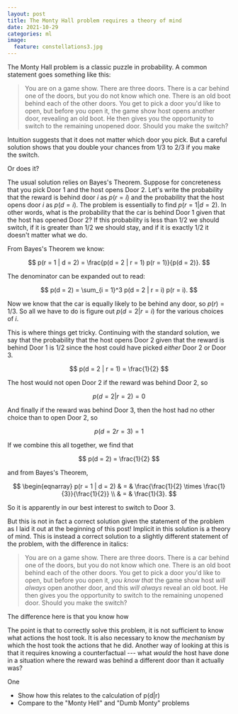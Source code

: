 ```yaml
---
layout: post
title: The Monty Hall problem requires a theory of mind
date: 2021-10-29
categories: ml
image:
  feature: constellations3.jpg
---
```


The Monty Hall problem is a classic puzzle in probability.  A common statement
goes something like this:

> You are on a game show.  There are three doors.  There is a car behind one of
> the doors, but you do not know which one.  There is an old boot behind each
> of the other doors.  You get to pick a door you'd like to open, but before
> you open it, the game show host opens another door, revealing an old boot.
> He then gives you the opportunity to switch to the remaining unopened door.
> Should you make the switch?

Intuition suggests that it does not matter which door you pick.  But a careful
solution shows that you double your chances from $1/3$ to $2/3$ if you make the
switch.

Or does it?

The usual solution relies on Bayes's Theorem.  Suppose for concreteness that
you pick Door 1 and the host opens Door 2.  Let's write the probability that
the reward is behind door $i$ as $p(r = i)$ and the probability that the host
opens door $i$ as $p(d = i)$.  The problem is essentially to find $p(r = 1 | d
= 2)$.  In other words, what is the probability that the car is behind Door 1
given that the host has opened Door 2?  If this probability is less than $1/2$
we should switch, if it is greater than $1/2$ we should stay, and if it is
exactly $1/2$ it doesn't matter what we do.

From Bayes's Theorem we know:

$$
p(r = 1 | d = 2) = \frac{p(d = 2 | r = 1) p(r = 1)}{p(d = 2)}.
$$

The denominator can be expanded out to read:

$$
p(d = 2) = \sum_{i = 1}^3 p(d = 2 | r = i) p(r = i).
$$

Now we know that the car is equally likely to be behind any door, so $p(r) = 1
/ 3$.  So all we have to do is figure out $p(d = 2 | r = i)$ for the various
choices of $i$.

This is where things get tricky.  Continuing with the standard solution, we say
that the probability that the host opens Door 2 given that the reward is behind
Door 1 is $1/2$ since the host could have picked *either* Door 2 or Door 3.

$$
p(d = 2 | r = 1) = \frac{1}{2}
$$

The host would not open Door 2 if the reward was behind Door 2, so

$$
p(d = 2 | r = 2) = 0
$$

And finally if the reward was behind Door 3, then the host had no other choice
than to open Door 2, so

$$
p(d = 2  r = 3) = 1
$$

If we combine this all together, we find that

$$
p(d = 2) = \frac{1}{2}
$$

and from Bayes's Theorem,

$$
\begin{eqnarray}
p(r = 1 | d = 2) & = & \frac{\frac{1}{2} \times \frac{1}{3}}{\frac{1}{2}} \\
& = & \frac{1}{3}.
$$

So it is apparently in our best interest to switch to Door 3.

But this is not in fact a correct solution given the statement of the problem
as I laid it out at the beginning of this post!  Implicit in this solution is a
theory of mind.  This is instead a correct solution to a slightly different
statement of the problem, with the difference in italics:

> You are on a game show.  There are three doors.  There is a car behind one of
> the doors, but you do not know which one.  There is an old boot behind each
> of the other doors.  You get to pick a door you'd like to open, but before
> you open it, *you know that* the game show host *will always* open another
> door, and this *will always* reveal an old boot.  He then gives you the
> opportunity to switch to the remaining unopened door.  Should you make the
> switch?

The difference here is that you know how 

The point is that to correctly solve this problem, it is not sufficient to know
what actions the host took.  It is also necessary to know the *mechanism* by
which the host took the actions that he did.  Another way of looking at this is
that it requires knowing a counterfactual --- what *would* the host have done
in a situation where the reward was behind a different door than it actually
was?

One 


* Show how this relates to the calculation of p(d|r)
* Compare to the "Monty Hell" and "Dumb Monty" problems
